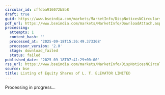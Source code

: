 ```yaml
---
circular_id: cffdba916072b5b8
draft: true
guid: https://www.bseindia.com/markets/MarketInfo/DispNoticesNCirculars.aspx?Noticeid={C327A021-C727-4203-AC86-75CAE0CB47BF}&noticeno=20250918-5&dt=09/18/2025&icount=5&totcount=61&flag=0
pdf_url: https://www.bseindia.com/markets/MarketInfo/DownloadAttach.aspx?id=20250918-5&attachedId=
processing:
  attempts: 1
  content_hash: ''
  processed_at: '2025-09-18T15:36:49.373368'
  processor_version: '2.0'
  stage: download_failed
  status: failed
published_date: '2025-09-18T07:41:29+00:00'
rss_url: https://www.bseindia.com/markets/MarketInfo/DispNoticesNCirculars.aspx?Noticeid={C327A021-C727-4203-AC86-75CAE0CB47BF}&noticeno=20250918-5&dt=09/18/2025&icount=5&totcount=61&flag=0
source: bse
title: Listing of Equity Shares of L. T. ELEVATOR LIMITED
---
```


Processing in progress...